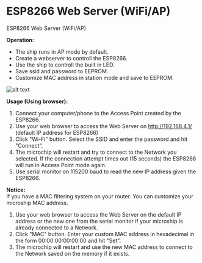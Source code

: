# ESP8266 Web Server (WiFi/AP)
ESP8266 Web Server (WiFi/AP)

<b>Operation:</b>
- The ship runs in AP mode by default.
- Create a webserver to controll the ESP8266.
- Use the ship to controll the built in LED.
- Save ssid and password to EEPROM.
- Customize MAC address in station mode and save to EEPROM.

![alt text](https://raw.githubusercontent.com/IhebBelaiba/ESP8266-WebServer/main/Screenshots/main.png)

<b>Usage (Using browser):</b>
1. Connect your computer/phone to the Access Point created by the ESP8266.
2. Use your web browser to access the Web Server on http://192.168.4.1/ (default IP address for ESP8266)
3. Click "Wi-Fi" button. Select the SSID and enter the password and hit "Connect".
4. The microchip will restart and try to connect to the Network you selected. If the connection attempt times out (15 seconds) the ESP8266 will run in Access Point mode again.
5. Use serial monitor on 115200 baud to read the new IP address given the ESP8266.

<b>Notice:</b></br>
If you have a MAC filtering system on your router. You can customize your microship MAC address.
1. Use your web browser to access the Web Server on the default IP address or the new one from the serial monitor if your microship is already connected to a Network.
3. Click "MAC" button. Enter your custom MAC address in hexadecimal in the form 00:00:00:00:00:00 and hit "Set".
4. The microchip will restart and use the new MAC address to connect to the Network saved on the memory if it exists.
